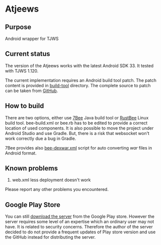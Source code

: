 # Atjeews

## Purpose
Android wrapper for TJWS

## Current status
The version of the Atjeews works with the latest Android SDK 33. It tested with TJWS 1.120. 

The current implementation requires an Android build tool patch. The patch content is provided
in [build-tool](https://github.com/drogatkin/Atjeews/tree/master/build-tool) directory. The complete source to patch can be taken from [GitHub](https://github.com/miracle2k/android-platform_sdk).

## How to build
There are two options, either use [7Bee](https://github.com/drogatkin/7Bee) Java build tool
or [RustBee](https://github.com/drogatkin/rust_utilities/tree/master/doc/rustbee)  Linux build tool. bee-build.xml or bee.rb has to be edited to provide
a correct location of used components. It is also possible to move the project under Android Studio and use Gradle. But, there
is a risk that websocket won't work correctly due a bug in Gradle.

7Bee provides also [bee-dexwar.xml](https://github.com/drogatkin/Atjeews/blob/master/bee-dexwar.xml) script for auto converting *war* files in Android format.

## Known problems
1. web.xml less deployment doesn't work

Please report any other problems you encountered.

## Google Play Store
You can still [download the server](
https://play.google.com/store/apps/details?id=rogatkin.mobile.web&hl=en) from the Google Play store. However the server requires some level
of an expertise which an ordinary user may not have. It is related to security concerns. Therefore the author
of the server decided to do not provide a frequent updates of Play store version and use the GitHub instead for distributing the server.


